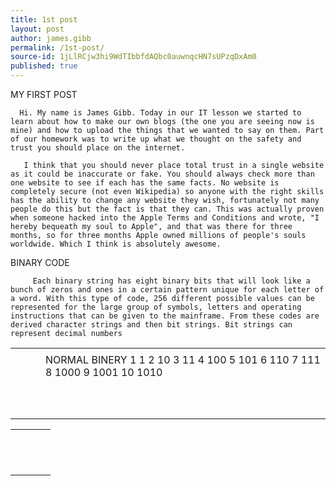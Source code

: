 ```yaml
---
title: 1st post
layout: post
author: james.gibb
permalink: /1st-post/
source-id: 1jLlRCjw3hi9WdTIbbfdAQbc0auwnqcHN7sUPzqDxAm0
published: true
---
```

MY FIRST POST

      Hi. My name is James Gibb. Today in our IT lesson we started to learn about how to make our own blogs (the one you are seeing now is mine) and how to upload the things that we wanted to say on them. Part of our homework was to write up what we thought on the safety and trust you should place on the internet.

       I think that you should never place total trust in a single website as it could be inaccurate or fake. You should always check more than one website to see if each has the same facts. No website is completely secure (not even Wikipedia) so anyone with the right skills has the ability to change any website they wish, fortunately not many people do this but the fact is that they can. This was actually proven when someone hacked into the Apple Terms and Conditions and wrote, "I hereby bequeath my soul to Apple", and that was there for three months, so for three months Apple owned millions of people's souls worldwide. Which I think is absolutely awesome.

BINARY CODE

         Each binary string has eight binary bits that will look like a bunch of zeros and ones in a certain pattern unique for each letter of a word. With this type of code, 256 different possible values can be represented for the large group of symbols, letters and operating instructions that can be given to the mainframe. From these codes are derived character strings and then bit strings. Bit strings can represent decimal numbers

<table>
  <tr>
    <td></td>
    <td></td>
    <td></td>
    <td></td>
  </tr>
  <tr>
    <td></td>
    <td></td>
    <td></td>
    <td>
NORMAL
BINERY
1
1
2
10
3
11
4
100
5
101
6
110
7
111
8
1000
9
1001
10
1010
</td>
  </tr>
  <tr>
    <td></td>
    <td></td>
    <td></td>
    <td></td>
  </tr>
  <tr>
    <td></td>
    <td></td>
    <td></td>
    <td></td>
  </tr>
  <tr>
    <td></td>
    <td></td>
    <td></td>
    <td></td>
  </tr>
  <tr>
    <td></td>
    <td></td>
    <td></td>
    <td></td>
  </tr>
  <tr>
    <td></td>
    <td></td>
    <td></td>
    <td></td>
  </tr>
  <tr>
    <td></td>
    <td></td>
    <td></td>
    <td></td>
  </tr>
  <tr>
    <td></td>
    <td></td>
    <td></td>
    <td></td>
  </tr>
  <tr>
    <td></td>
    <td></td>
    <td></td>
    <td></td>
  </tr>
  <tr>
    <td></td>
    <td></td>
    <td></td>
    <td></td>
  </tr>
  <tr>
    <td></td>
    <td></td>
    <td></td>
    <td></td>
  </tr>
</table>


<table>
  <tr>
    <td></td>
    <td></td>
    <td></td>
    <td></td>
  </tr>
  <tr>
    <td></td>
    <td></td>
    <td></td>
    <td></td>
  </tr>
  <tr>
    <td></td>
    <td></td>
    <td></td>
    <td></td>
  </tr>
  <tr>
    <td></td>
    <td></td>
    <td></td>
    <td></td>
  </tr>
  <tr>
    <td></td>
    <td></td>
    <td></td>
    <td></td>
  </tr>
  <tr>
    <td></td>
    <td></td>
    <td></td>
    <td></td>
  </tr>
  <tr>
    <td></td>
    <td></td>
    <td></td>
    <td></td>
  </tr>
  <tr>
    <td></td>
    <td></td>
    <td></td>
    <td></td>
  </tr>
  <tr>
    <td></td>
    <td></td>
    <td></td>
    <td></td>
  </tr>
  <tr>
    <td></td>
    <td></td>
    <td></td>
    <td></td>
  </tr>
  <tr>
    <td></td>
    <td></td>
    <td></td>
    <td></td>
  </tr>
  <tr>
    <td></td>
    <td></td>
    <td></td>
    <td></td>
  </tr>
</table>


